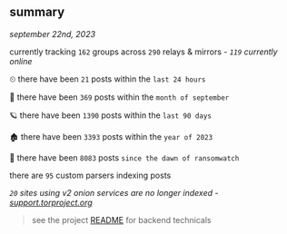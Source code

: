 
## summary
_september 22nd, 2023_

currently tracking `162` groups across `290` relays & mirrors - _`119` currently online_

⏲ there have been `21` posts within the `last 24 hours`

🦈 there have been `369` posts within the `month of september`

🪐 there have been `1390` posts within the `last 90 days`

🏚 there have been `3393` posts within the `year of 2023`

🦕 there have been `8083` posts `since the dawn of ransomwatch`

there are `95` custom parsers indexing posts

_`20` sites using v2 onion services are no longer indexed - [support.torproject.org](https://support.torproject.org/onionservices/v2-deprecation/)_

> see the project [README](https://github.com/joshhighet/ransomwatch#ransomwatch--) for backend technicals
